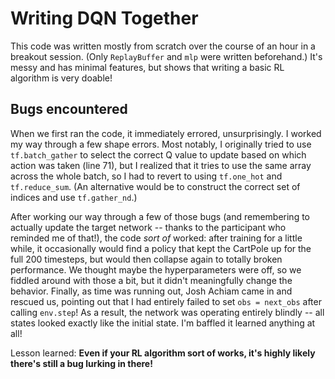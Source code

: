 # Writing DQN Together

This code was written mostly from scratch over the course of an hour in a breakout session. (Only `ReplayBuffer` and `mlp` were written beforehand.) It's messy and has minimal features, but shows that writing a basic RL algorithm is very doable!

## Bugs encountered

When we first ran the code, it immediately errored, unsurprisingly. I worked my way through a few shape errors. Most notably, I originally tried to use `tf.batch_gather` to select the correct Q value to update based on which action was taken (line 71), but I realized that it tries to use the same array across the whole batch, so I had to revert to using `tf.one_hot` and `tf.reduce_sum`. (An alternative would be to construct the correct set of indices and use `tf.gather_nd`.)

After working our way through a few of those bugs (and remembering to actually update the target network -- thanks to the participant who reminded me of that!), the code *sort of* worked: after training for a little while, it occasionally would find a policy that kept the CartPole up for the full 200 timesteps, but would then collapse again to totally broken performance. We thought maybe the hyperparameters were off, so we fiddled around with those a bit, but it didn't meaningfully change the behavior. Finally, as time was running out, Josh Achiam came in and rescued us, pointing out that I had entirely failed to set `obs = next_obs` after calling `env.step`! As a result, the network was operating entirely blindly -- all states looked exactly like the initial state. I'm baffled it learned anything at all!

Lesson learned: **Even if your RL algorithm sort of works, it's highly likely there's still a bug lurking in there!**
